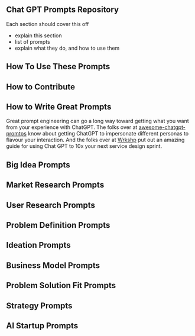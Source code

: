 ## Chat GPT Prompts Repository


Each section should cover this off
- explain this section
- list of prompts
- explain what they do, and how to use them

## How To Use These Prompts


## How to Contribute

## How to Write Great Prompts
Great prompt engineering can go a long way toward getting what you want from your experience with ChatGPT. The folks over at [awesome-chatgpt-promtps](https://github.com/f/awesome-chatgpt-prompts) know about getting ChatGPT to impersonate different personas to flavour your interaction. And the folks over at [Wrkshp](https://shop.wrkshp.tools/ebook-chatgpt-and-ideation-for-innovators) put out an amazing guide for using Chat GPT to 10x your next service design sprint. 


## Big Idea Prompts


## Market Research Prompts

## User Research Prompts

## Problem Definition Prompts

## Ideation Prompts

## Business Model Prompts

## Problem Solution Fit Prompts

## Strategy Prompts

## AI Startup Prompts





